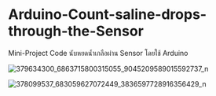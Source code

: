 # Arduino-Count-saline-drops-through-the-Sensor
Mini-Project Code นับหยดน้ำเกลือผ่าน Sensor โดยใช้ Arduino

![379634300_6863715800315055_9045209589015592737_n](https://github.com/jitjamras/Arduino-Count-saline-drops-through-the-Sensor/assets/87308156/2ddea487-b8ea-499e-9457-14df8c7e5445)

![378099537_683059627072449_3836597728916356429_n](https://github.com/jitjamras/Arduino-Count-saline-drops-through-the-Sensor/assets/87308156/df9c4967-c5f0-46a1-a1f9-b5b4cf3cbd73)
